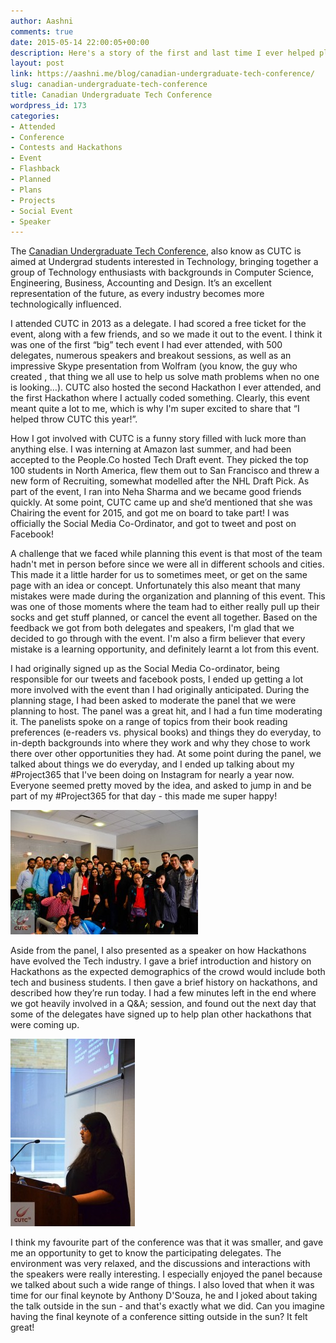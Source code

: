 ```yaml
---
author: Aashni
comments: true
date: 2015-05-14 22:00:05+00:00
description: Here's a story of the first and last time I ever helped plan a conference.
layout: post
link: https://aashni.me/blog/canadian-undergraduate-tech-conference/
slug: canadian-undergraduate-tech-conference
title: Canadian Undergraduate Tech Conference
wordpress_id: 173
categories:
- Attended
- Conference
- Contests and Hackathons
- Event
- Flashback
- Planned
- Plans
- Projects
- Social Event
- Speaker
---
```


The [Canadian Undergraduate Tech Conference](https://twitter.com/cutc_team), also know as CUTC is aimed at Undergrad students interested in Technology, bringing together a group of Technology enthusiasts with backgrounds in Computer Science, Engineering, Business, Accounting and Design. It’s an excellent representation of the future, as every industry becomes more technologically influenced.

I attended CUTC in 2013 as a delegate. I had scored a free ticket for the event, along with a few friends, and so we made it out to the event. I think it was one of the first “big” tech event I had ever attended, with 500 delegates, numerous speakers and breakout sessions, as well as an impressive Skype presentation from Wolfram (you know, the guy who created , that thing we all use to help us solve math problems when no one is looking…). CUTC also hosted the second Hackathon I ever attended, and the first Hackathon where I actually coded something. Clearly, this event meant quite a lot to me, which is why I'm super excited to share that “I helped throw CUTC this year!”.

How I got involved with CUTC is a funny story filled with luck more than anything else. I was interning at Amazon last summer, and had been accepted to the People.Co hosted Tech Draft event. They picked the top 100 students in North America, flew them out to San Francisco and threw a new form of Recruiting, somewhat modelled after the NHL Draft Pick. As part of the event, I ran into Neha Sharma and we became good friends quickly. At some point, CUTC came up and she’d mentioned that she was Chairing the event for 2015, and got me on board to take part! I was officially the Social Media Co-Ordinator, and got to tweet and post on Facebook!

A challenge that we faced while planning this event is that most of the team hadn't met in person before since we were all in different schools and cities. This made it a little harder for us to sometimes meet, or get on the same page with an idea or concept. Unfortunately this also meant that many mistakes were made during the organization and planning of this event. This was one of those moments where the team had to either really pull up their socks and get stuff planned, or cancel the event all together. Based on the feedback we got from both delegates and speakers, I'm glad that we decided to go through with the event. I'm also a firm believer that every mistake is a learning opportunity, and definitely learnt a lot from this event.

I had originally signed up as the Social Media Co-ordinator, being responsible for our tweets and facebook posts, I ended up getting a lot more involved with the event than I had originally anticipated. During the planning stage, I had been asked to moderate the panel that we were planning to host. The panel was a great hit, and I had a fun time moderating it. The panelists spoke on a range of topics from their book reading preferences (e-readers vs. physical books) and things they do everyday, to in-depth backgrounds into where they work and why they chose to work there over other opportunities they had. At some point during the panel, we talked about things we do everyday, and I ended up talking about my #Project365 that I've been doing on Instagram for nearly a year now. Everyone seemed pretty moved by the idea, and asked to jump in and be part of my #Project365 for that day - this made me super happy!

[![cutcblog01](./cutcblog01-300x199.jpg)](./cutcblog01.jpg)

Aside from the panel, I also presented as a speaker on how Hackathons have evolved the Tech industry. I gave a brief introduction and history on Hackathons as the expected demographics of the crowd would include both tech and business students. I then gave a brief history on hackathons, and described how they’re run today. I had a few minutes left in the end where we got heavily involved in a Q&A; session, and found out the next day that some of the delegates have signed up to help plan other hackathons that were coming up.

[![cutcblog02](./cutcblog02-199x300.jpg)](./cutcblog02.jpg)

I think my favourite part of the conference was that it was smaller, and gave me an opportunity to get to know the participating delegates. The environment was very relaxed, and the discussions and interactions with the speakers were really interesting. I especially enjoyed the panel because we talked about such a wide range of things. I also loved that when it was time for our final keynote by Anthony D'Souza, he and I joked about taking the talk outside in the sun - and that's exactly what we did. Can you imagine having the final keynote of a conference sitting outside in the sun? It felt great!
